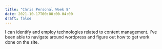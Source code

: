 ```yaml
---
title: "Chris Personal Week 8"
date: 2021-10-17T00:00:00-04:00
draft: false
---
```


I can identify and employ technologies related to content management. I've been able to navigate around wordpress and figure out how to get work done on the site.
